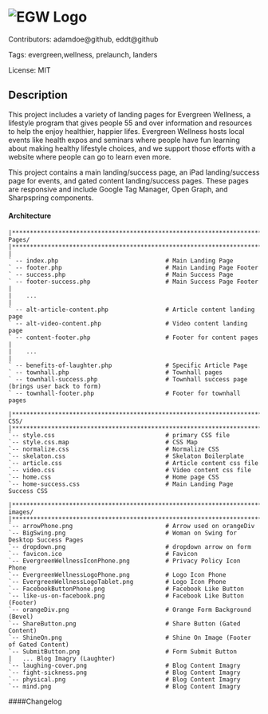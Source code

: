 ![EGW Logo](http://myevergreenwellness.com/images/EvergreenWellnessLogoPhone.png)
======
Contributors: adamdoe@github, eddt@github

Tags: evergreen,wellness, prelaunch, landers

License: MIT

Description
------
This project includes a variety of landing pages for Evergreen Wellness, a lifestyle program that gives people 55 and over information and resources to help the enjoy healthier, happier lifes. Evergreen Wellness hosts local events like health expos and seminars where people have fun learning about making healthy lifestyle choices, and we support those efforts with a website where people can go to learn even more. 

This project contains a main landing/success page, an iPad landing/success page for events, and gated content landing/success pages. These pages are responsive and include Google Tag Manager, Open Graph, and Sharpspring components. 



#### Architecture

```
|*************************************************************************************
Pages/
|*************************************************************************************
|
` -- index.php                              # Main Landing Page
` -- footer.php                             # Main Landing Page Footer
` -- success.php                            # Main Success Page
` -- footer-success.php                     # Main Success Page Footer
|
|    ...
|
` -- alt-article-content.php                # Article content landing page
` -- alt-video-content.php                  # Video content landing page
` -- content-footer.php                     # Footer for content pages
|
|    ...
|
` -- benefits-of-laughter.php               # Specific Article Page
` -- townhall.php                           # Townhall pages
` -- townhall-success.php                   # Townhall success page (brings user back to form)
` -- townhall-footer.php                    # Footer for townhall pages

|*************************************************************************************
CSS/
|*************************************************************************************
`-- style.css                               # primary CSS file
`-- style.css.map                           # CSS Map
`-- normalize.css                           # Normalize CSS
`-- skelaton.css                            # Skelaton Boilerplate
`-- article.css                             # Article content css file
`-- video.css                               # Video content css file
`-- home.css                                # Home page CSS
`-- home-success.css                        # Main Landing Page Success CSS

|*************************************************************************************
images/
|*************************************************************************************
`-- arrowPhone.png                          # Arrow used on orangeDiv
`-- BigSwing.png                            # Woman on Swing for Desktop Success Pages
`-- dropdown.png                            # dropdown arrow on form
`-- favicon.ico                             # Favicon
`-- EvergreenWellnessIconPhone.png          # Privacy Policy Icon Phone
`-- EvergreenWellnessLogoPhone.png          # Logo Icon Phone
`-- EvergreenWellnessLogoTablet.png         # Logo Icon Phone
`-- FacebookButtonPhone.png                 # Facebook Like Button
`-- like-us-on-facebook.png                 # Facebook Like Button (Footer)
`-- orangeDiv.png                           # Orange Form Background (Bevel)
`-- ShareButton.png                         # Share Button (Gated Content)
`-- ShineOn.png                             # Shine On Image (Footer of Gated Content)
`-- SubmitButton.png                        # Form Submit Button
|   ... Blog Imagry (Laughter)
`-- laughing-cover.png                      # Blog Content Imagry
`-- fight-sickness.png                      # Blog Content Imagry
`-- physical.png                            # Blog Content Imagry
`-- mind.png                                # Blog Content Imagry
```


####Changelog


